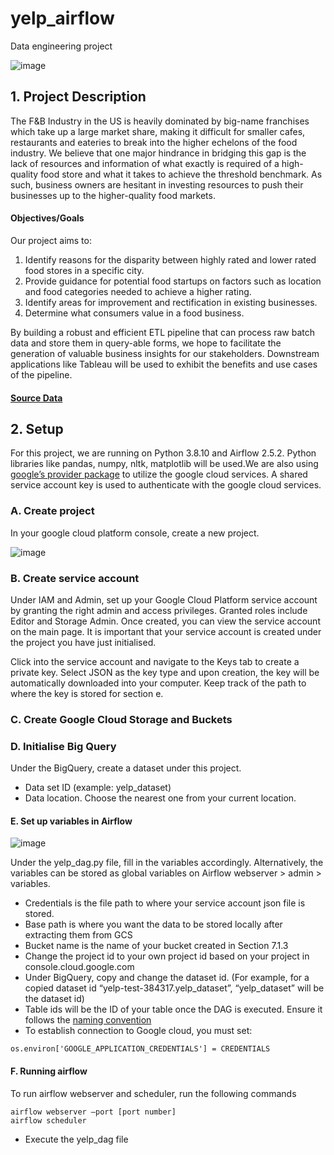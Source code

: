 # yelp_airflow
Data engineering project

![image](https://user-images.githubusercontent.com/77261306/233347338-d2f28848-9cb4-42f0-b571-3805702931c1.png)

## 1. Project Description
The F&B Industry in the US is heavily dominated by big-name franchises which take up a large market share, making it difficult for smaller cafes, restaurants and eateries to break into the higher echelons of the food industry. We believe that one major hindrance in bridging this gap is the lack of resources and information of what exactly is required of a high-quality food store and what it takes to achieve the threshold benchmark. As such, business owners are hesitant in investing resources 
to push their businesses up to the higher-quality food markets. 

#### Objectives/Goals
Our project aims to:
1. Identify reasons for the disparity between highly rated and lower rated food stores in a specific city.
2. Provide guidance for potential food startups on factors such as location and food categories needed to achieve a higher rating.
3. Identify areas for improvement and rectification in existing businesses.
4. Determine what consumers value in a food business.

By building a robust and efficient ETL pipeline that can process raw batch data and store them in query-able forms, we hope to facilitate the generation of valuable business insights for our stakeholders. Downstream applications like Tableau will be used to exhibit the benefits and use cases of the pipeline.

#### [Source Data](https://www.yelp.com/dataset)

## 2. Setup
For this project, we are running on Python 3.8.10 and Airflow 2.5.2. Python libraries like pandas, numpy, nltk, matplotlib will be used.We are also using [google’s provider package](https://airflow.apache.org/docs/apache-airflow-providers-google/stable/index.html) to utilize the google cloud services. A shared service account key is used to authenticate with the google cloud services.

### A. Create project

In your google cloud platform console, create a new project.

![image](https://user-images.githubusercontent.com/77261306/233475928-74dbfa2d-6996-4cb0-9540-f1e1392ee3e7.png)


### B. Create service account
Under IAM and Admin, set up your Google Cloud Platform service account by granting the right admin and access privileges. Granted roles include Editor and Storage Admin. Once created, you can view the service account on the main page. It is important that your service account is created under the project you have just initialised.

Click into the service account and navigate to the Keys tab to create a private key. Select JSON as the key type and upon creation, the key will be automatically downloaded into your computer. Keep track of the path to where the key is stored for section e.

### C. Create Google Cloud Storage and Buckets

### D. Initialise Big Query
Under the BigQuery, create a dataset under this project.
* Data set ID (example: yelp_dataset)
* Data location. Choose the nearest one from your current location.

#### E. Set up variables in Airflow
![image](https://user-images.githubusercontent.com/77261306/233475751-5cb5c87b-2a34-434d-bcca-dd1ad4d5816a.png)

Under the yelp_dag.py file, fill in the variables accordingly. Alternatively, the variables can be stored as global variables on Airflow webserver > admin > variables.

* Credentials is the file path to where your service account json file is stored.
* Base path is where you want the data to be stored locally after extracting them from GCS
* Bucket name is the name of your bucket created in Section 7.1.3
* Change the project id to your own project id based on your project in console.cloud.google.com
* Under BigQuery, copy and change the dataset id. (For example, for a copied dataset id “yelp-test-384317.yelp_dataset”, “yelp_dataset” will be the dataset id)
* Table ids will be the ID of your table once the DAG is executed. Ensure it follows the [naming convention](https://cloud.google.com/bigquery/docs/tables#:~:text=When%20you%20create%20a%20table,)
* To establish connection to Google cloud, you must set:
```
os.environ['GOOGLE_APPLICATION_CREDENTIALS'] = CREDENTIALS
```

#### F. Running airflow
To run airflow webserver and scheduler, run the following commands
```
airflow webserver –port [port number]
airflow scheduler
````
* Execute the yelp_dag file 

